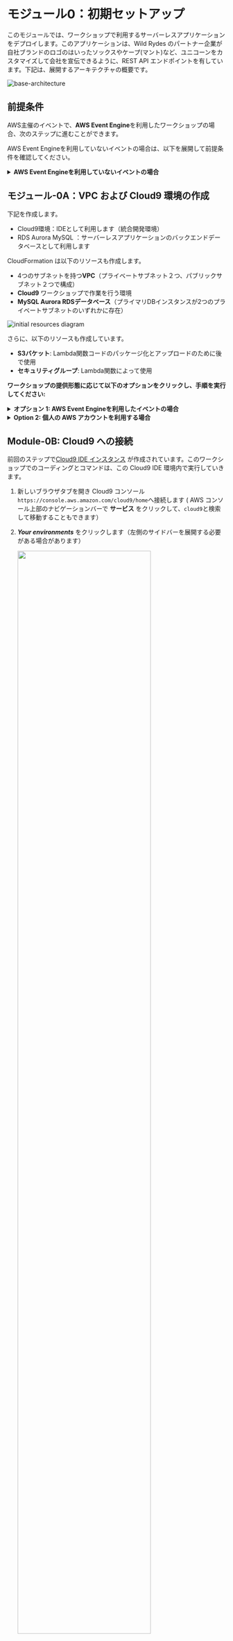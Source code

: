 # モジュール0：初期セットアップ

このモジュールでは、ワークショップで利用するサーバーレスアプリケーションをデプロイします。このアプリケーションは、Wild Rydes のパートナー企業が自社ブランドのロゴのはいったソックスやケープ(マント)など、ユニコーンをカスタマイズして会社を宣伝できるように、REST API エンドポイントを有しています。下記は、展開するアーキテクチャの概要です。 

![base-architecture](images/00-base-architecture.png)


## 前提条件

AWS主催のイベントで、**AWS Event Engine**を利用したワークショップの場合、次のステップに進むことができます。

AWS Event Engineを利用していないイベントの場合は、以下を展開して前提条件を確認してください。 

<details>
<summary><strong> AWS Event Engineを利用していないイベントの場合 </strong></summary><p>


### AWS アカウント
このワークショップでは、Cloud9、Cognito、API Gateway、Lambda、RDS、WAF、Secrets Manager、IAM ポリシー、IAMロールを利用します。このAWSリソースを作成、管理するためAWSアカウントとアクセス権が必要です。

このワークショップの手順は、一度に1人の参加者のみが特定のAWSアカウントを使用していることを前提としています。別の参加者とアカウントを共有しようとすると、特定のリソースで名前の競合が発生する場合があります。個別のリージョンを使用することでこの問題を回避できますが、この作業を行うための手順は記載されていません。 

本番用のAWS環境、アカウントを使用しないでください。代わりに、必要なサービスへの**フルアクセス**できる権限をもった**検証アカウント**を使用することをお勧めします。 


### リージョンの選択
このワークショップは全体を通して１つのリージョンを使用します。このワークショップは、北米の2つのリージョンとヨーロッパの1つのリージョンをサポートしています。以下の起動スタックリンクから1つのリージョンを選択し、以後そのリージョンを使用し続けてください。

</details>

## モジュール-0A：VPC および Cloud9 環境の作成

下記を作成します。

* Cloud9環境：IDEとして利用します（統合開発環境）
* RDS Aurora MySQL ：サーバーレスアプリケーションのバックエンドデータベースとして利用します

CloudFormation は以下のリソースも作成します。 

* 4つのサブネットを持つ**VPC**（プライベートサブネット２つ、パブリックサブネット２つで構成）
* **Cloud9** ワークショップで作業を行う環境
* **MySQL Aurora RDSデータベース**（プライマリDBインスタンスが2つのプライベートサブネットのいずれかに存在）

![initial resources diagram](images/0C-diagram-with-aurora.png)


さらに、以下のリソースも作成しています。

* **S3バケット**: Lambda関数コードのパッケージ化とアップロードのために後で使用
* **セキュリティグループ**: Lambda関数によって使用



**ワークショップの提供形態に応じて以下のオプションをクリックし、手順を実行してください:**

<details>
<summary><strong> オプション 1: AWS Event Engineを利用したイベントの場合 </strong></summary><p>
If you are using AWS Event Engine, an AWS CloudFormation stack should be automatically created for you.

1. [https://dashboard.eventengine.run](https://dashboard.eventengine.run)に移動します。

1. 次の画面で、イベント主催者から受け取ったハッシュコードを入力し、**Proceed** をクリックします。

   ![event-engine-login](images/00-event-engine-login.png)

1. **AWS Console** をクリックします。

   ![](images/00-event-engine-console-login.png)

1. **Open AWS Console** をクリックします。または、**Copy Login Link** をクリックし **Chrome** か **Firefox**でこのリンクを開いてください。
   
    ![](images/00-event-engine-console-login-2.png)
    
1. CloudFormation のコンソールへ移動します。**サービス** をクリックし `CloudFormation` を入力しクリックしてください。

1. ２つのスタックが作成されていることを確認します。
   * **メインスタック**：`mod-3269ecbd5edf43ac` のような名前です。主なリソースが含まれます。
   * ネストスタック：`aws-cloud9-Secure-Serverless-Cloud9-<alphanumeric-letters>`のような名前です。作業用の Cloud9 環境が含まれます。
   
1. **メインスタック** (`mod-`から始まるスタック)を選択し、**Outputs** タブをクリックします。このページをワークショップ中開いておいて、参照できるようにしておいてください。

    ![](images/00-ee-cloudformation.png)
    

</details>

<details>
<summary><strong> Option 2: 個人の AWS アカウントを利用する場合</strong></summary><p>
個人の AWS アカウントを利用する場合、CloudFormation テンプレートを利用しセットアップを行います。

1. いずれかのリージョンを選択して、下記の **Launch Stack** ボタンをクリックしてください。Aurora や Cloud9 などのサービスを作成します。

	&#128161; **リンクをクリックするときは、⌘（mac）またはCtrl（Windows）を押したままにして、新しいタブで開くようにします** &#128161;

	リージョン| リージョンコード | リンク 
	------|------|-------
	EU (アイルランド) | <span style="font-family:'Courier';">eu-west-1</span> | [![Launch setup resource in eu-west-1](images/cfn-launch-stack.png)](https://console.aws.amazon.com/cloudformation/home?region=eu-west-1#/stacks/new?stackName=Secure-Serverless&templateURL=https://s3.amazonaws.com/wildrydes-us-east-1/Security/init-template.yml)
	US West (オレゴン) | <span style="font-family:'Courier';">us-west-2</span> | [![Launch setup resource in us-west-2](images/cfn-launch-stack.png)](https://console.aws.amazon.com/cloudformation/home?region=us-west-2#/stacks/new?stackName=Secure-Serverless&templateURL=https://s3.amazonaws.com/wildrydes-us-east-1/Security/init-template.yml)
	US East (バージニア北部) | <span style="font-family:'Courier';">us-east-1</span> | [![Launch setup resource in us-east-1](images/cfn-launch-stack.png)](https://console.aws.amazon.com/cloudformation/home?region=us-east-1#/stacks/new?stackName=Secure-Serverless&templateURL=https://s3.amazonaws.com/wildrydes-us-east-1/Security/init-template.yml)

1. **次へ**をクリックします 

1. **ステップ2：スタックの詳細を指定** ページで下記を入力してクリックします。
	
	* スタックの名前  ***`Secure-Serverless`***
	* データベースのパスワード  ***`Corp123!`***
	
	> 注：別のパスワードも指定できます。ただし、パスワードは８文字以上である必要があります。また、後のmodule-0Dで `src/app/dbUtils.js`ファイルに記載されたパスワードを変更する必要があります。 
	
1.  **ステップ3：スタックオプションの 設定** ページで、そのまま **次へ** をクリックします。

1. 構成を確認し、**スタックの作成** をクリックします。 

1. CloudFormation スタックの作成が完了するのを待っている間に、ラップトップに **PostMan** がインストールされているか確認してください。そうでない場合は、[https](https://www.getpostman.com/):[//www.getpostman.com](https://www.getpostman.com/)からダウンロードしてインストールします。後で使用します。 

1. スタックの作成には数分かかります。画面左上の[ **スタック** ]を選択して、スタック一覧ページに移動し、スタックが *CREATE_COMPLETE* のステータスが表示されるまで待ちます。更新アイコンを定期的にクリックして、進捗状況を確認してください。 

	> 注：CloudFormation はネストされたスタックをデプロイして、Cloud9 リソースを起動します。「aws-cloud9-Secure-Serverless-」というプレフィックスが付いたテンプレートは無視しても問題ありません。 

1. CloudFormation の作成が完了したら、**Secure-Serverless** スタックの **出力** タブに移動し、**AuroraEndpoint** をテキストエディターにコピーします。次のステップで Aurora データベースに接続するために利用します。（このページをワークショップ中開いておいて、参照できるようにしておいてください）

	![cloudformation output](images/0a-cloudformation-output-with-aurora-endpoint.png)

</details>


## Module-0B: Cloud9 への接続

前回のステップで[Cloud9 IDE インスタンス](https://aws.amazon.com/cloud9/) が作成されています。このワークショップでのコーディングとコマンドは、この Cloud9 IDE 環境内で実行していきます。

1. 新しいブラウザタブを開き Cloud9 コンソール `https://console.aws.amazon.com/cloud9/home`へ接続します ( AWS コンソール上部のナビゲーションバーで **サービス** をクリックして、`cloud9`と検索して移動することもできます） 

1. ***Your environments*** をクリックします（左側のサイドバーを展開する必要がある場合があります） 

	<img src="images/0B-cloud9-environments.png" width="80%" />

1. *Secure-Serverless-Cloud9* 環境の ***Open IDE***  をクリックします
	（Cloud9 環境が表示されない場合は、展開したリージョンにいるか確認ください） 
	
![Cloud9 Open IDE](images/0C-open-ide.png)
	
	Cloud9 を開けない場合は、以下を使用していることを確認してください。 
	
	* **Chrome** または **Firefox** のブラウザ
* サードパーティの Cookie が有効になっていることを確認　[**シューティングガイド**](https://docs.aws.amazon.com/cloud9/latest/user-guide/troubleshooting.html#troubleshooting-env-loading)
	
1. 次のように、統合開発環境（IDE）環境が表示されます。AWS Cloud9 は、ブラウザのみでコードを記述、実行、デバッグできるクラウドベースの IDE です。また、ターミナルウィンドウでシェルコマンドも実行できます。 

	![](images/0B-cloud9-start.png)

	 

1. このワークショップのコンテンツを取得します。Cloud9 ターミナルウィンドウ（画面下部）で、次のコマンドを実行して、このリポジトリのクローンを作成します。

	`git clone https://github.com/aws-samples/aws-serverless-security-workshop.git`

    ※ターミナルウィンドウの画面を広くすると、より効率的に作業ができます。
   
   ![](images/0B-clone-repo.png)

:bulb:**Tip:**  このワークショップを通して、 AWS Cloud9 IDE を開いたままにしてください。多くの作業で使用します。

1.  Cloud9 で新しいファイルを作成します。

    ![](images/0B-create-scratch.png)

1.  別に開いてある CloudFormation コンソールの画面から、**出力**の下に表示されたリソースID をコピーアンドペーストします。  `scratch.txt` として保存してください。

    ![](images/0B-copy-past-scratch.png)
    

## Module-0C: データベースの準備

いくつかのテーブルを作成し、Aurora データベースに初期値を追加していきます。Aurora データベースはModule-0A でプライベートサブネットで起動されているため、データベースはインターネットから直接接続できないようになっています。

Cloud9 インスタンスとAuroraデータベースは同じ VPC にあるため、Cloud9 インスタンスからデータベースを管理できます（データベースのセキュリティグループは、接続を許可するように構成されています）。 

データベースの準備：

1. Cloud9 のターミナルウィンドウで、リポジトリのフォルダーに移動します 。

 	```
 	cd aws-serverless-security-workshop/
 	```

    ![](images/0C-cloud9-cd.png)

1. 次のコマンドを使用してクラスターに接続します。**エンドポイントの情報をコピーしたものに置き換えます**。

	`mysql -h <YOUR-AURORA-SERVERLESS-ENDPOINT> -u admin -p`

	パスワードを求められるので *`Corp123!`* （もしくは個別に指定したもの）を入力します

1. mysql コマンドプロンプトで (`mysql> `)、次のコマンドを入力します。 

	`source src/init/db/queries.sql`
	
	次のような出力が表示されるはずです。 
	
	``` bash
	mysql> source src/init/db/queries.sql
	Query OK, 1 row affected (0.01 sec)
	
	Database changed
	Query OK, 0 rows affected (0.02 sec)
	
	Query OK, 0 rows affected (0.02 sec)
	
	Query OK, 0 rows affected (0.02 sec)
	
	Query OK, 0 rows affected (0.02 sec)
	
	Query OK, 0 rows affected (0.02 sec)
	
	Query OK, 0 rows affected (0.03 sec)
	
	Query OK, 1 row affected, 1 warning (0.00 sec)
	
	Query OK, 2 rows affected (0.01 sec)
	Records: 2  Duplicates: 0  Warnings: 0
	
	Query OK, 8 rows affected (0.01 sec)
	Records: 8  Duplicates: 0  Warnings: 0
	
	Query OK, 7 rows affected (0.00 sec)
	Records: 7  Duplicates: 0  Warnings: 0
	
	Query OK, 4 rows affected (0.00 sec)
	Records: 4  Duplicates: 0  Warnings: 0
		
	mysql> 
	```

1. 次の SQL クエリを実行して、テーブルの内容を調べます。
	
	```sql 
	SHOW tables;
	```

	 テーブルの内容が表示されます 。

	```sql 
	mysql> SHOW tables;
	+---------------------------------+
	| Tables_in_unicorn_customization |
	+---------------------------------+
	| Capes                           |
	| Companies                       |
	| Custom_Unicorns                 |
	| Glasses                         |
	| Horns                           |
	| Socks                           |
	+---------------------------------+
	6 rows in set (0.00 sec)
	```

	  次の SQL クエリを実行して、Capes テーブルの内容を調べます。
	
	```sql 
	SELECT * FROM Capes;
	```

	  テーブルの内容が表示されます 。
	
	```sql
	mysql> SELECT * FROM Capes;
	+----+--------------------+-------+
	| ID | NAME               | PRICE |
	+----+--------------------+-------+
	|  1 | White              |  0.00 |
	|  2 | Rainbow            |  2.00 |
	|  3 | Branded on White   |  3.00 |
	|  4 | Branded on Rainbow |  4.00 |
	+----+--------------------+-------+
	4 rows in set (0.00 sec)
	```

1. 内容の確認が終わったら、 `exit` コマンドを使用して mysql 接続を切断します。

## Module-0D: サーバーレスアプリケーションのコード確認

Lambda 関数のコードは `aws-serverless-security-workshop/src/app`にあります。このフォルダーに移動し、まず次のコマンドでノードの依存関係をインストールしてきます。 
	
```sh
$ cd ~/environment/aws-serverless-security-workshop/src/app
$ npm install
```

> 注: もし下記の警告が表示されても無視してください。この部分は [**module 7**](../07-dependency-vulnerability/README.md) で扱います :)
> 
> <img src="images/0D-vulnerability.png" width="65%"/>

この`src/app` フォルダーにはいくつかのファイルがあります。
- **unicornParts.js**: ユニコーンカスタマイズオプションを一覧表示する Lambda 関数のメインファイル
- **customizeUnicorn.js**: ユニコーンカスタマイズ構成の作成/記述/削除を処理する Lambda 関数のメインファイル
- **dbUtils.js**: このファイルには、アプリケーションのすべてのデータベース/クエリロジックが含まれています。また、すべての接続情報が平文で書かれています（！） 


Cloud9 のサイドバーでこれらのファイルを探して、コードを確認してください。

![](images/0D-review-code.png)



さらに、フォルダーには下記のファイルもあります。今はこれらを厳密に確認する必要はありません。 

- **httpUtils.js**:  アプリケーションからの http 応答ロジックが含まれています 
- **managePartners.js**: 新しいパートナー企業を登録するためのロジックを処理する Lambda 関数のメインファイル。これについてはモジュール1で詳しく説明します 。
- **package.json**: Nodejs プロジェクトマニフェストのファイル（コードの依存関係のリストを含む）

コードに加えて、Lambda 関数と REST API の構成は`template.yaml` に **AWS SAM**（Serverless Application Model）テンプレートとして記述されています。 

[AWS SAM](https://github.com/awslabs/serverless-application-model) を利用すると、簡潔な構文でサーバーレスアプリケーションを定義できます。`template.yaml`では３つの Lambda 関数が定義されており、Swagger テンプレートで定義された REST API にマッピングされていることがわかります。

<table>
  <tr>
    <th>Lambda 関数</th>
    <th>Main handler code</th>
    <th>API リソース</th>
    <th>HTTP メソッド</th>
    <th>説明</th>
  </tr>
  <tr>
    <td rowspan="4">UnicornPartsFunction</td>
    <td rowspan="4">unicornParts.js</td>
    <td>/horns</td>
    <td>GET</td>
    <td>horn(角)のカスタマイズオプションの一覧</td>
  </tr>
  <tr>
    <td>/glasses</td>
    <td>GET</td>
    <td>glasses(メガネ)のカスタマイズオプションの一覧</td>
  </tr>
  <tr>
    <td>/socks</td>
    <td>GET</td>
    <td>socks(ソックス)のカスタマイズオプションの一覧</td>
  </tr>
  <tr>
    <td>/capes</td>
    <td>GET</td>
    <td>capes(マント)のカスタマイズオプションと一覧</td>
  </tr>
  <tr>
    <td rowspan="4">CustomizeUnicornFunction</td>
    <td rowspan="4">customizeUnicorn.js</td>
    <td>/customizations</td>
    <td>POST</td>
    <td>ユニコーンのカスタマイズの作成</td>
  </tr>
  <tr>
    <td>/customizations</td>
    <td>GET</td>
    <td>ユニコーンのカスタマイズの一覧</td>
  </tr>
  <tr>
    <td>/customizations/{id}</td>
    <td>GET</td>
    <td>ユニコーンのカスタマイズの詳細</td>
  </tr>
  <tr>
    <td>/customizations/{id}</td>
    <td>DELETE</td>
    <td>ユニコーンのカスタマイズの削除</td>
  </tr>
  <tr>
    <td>ManagePartnerFunction</td>
    <td>managePartners.js</td>
    <td>/partners</td>
    <td>POST</td>
    <td>パートナー企業の新規登録</td>
  </tr
</table>

## Module-0E: SAM Local によるアプリケーションのローカル実行

1. コードを確認した後、 **src/app/dbUtils.js** の *host* 情報を Aurora エンドポイントに置き換えて保存します（Macの場合は⌘+ s、Windowsの場合はCtrl + s、またはファイル->保存） 
   
   <img src="images/0D-db-endpoint-in-code.png" width="70%" />

   :bulb: ファイル変更後に保存を行っていない場合、ファイル名の右側に灰色のマークが表示されます。
   
   <img src="images/0E-unsaved.png" width="50%" />
   
   SAM Local を使用してローカルで API をテストしていきます。

1. **右のパネル** にある **AWS Resource** をクリック

	<img src="images/0D-aws-resource-bar.png" width="80%" />

1. *Local Functions (1)*という名前のフォルダーツリーが表示されます。

1. `src` フォルダーの下にある **UnicornPartsFunction** を選択します 

1. 上部パネルのドロップダウンをクリックし、**Run APIGateway Local** を選択します 

	<img src="images/0D-run-apigateway-local.png" width="40%" />

1. 次に、再生アイコンをクリックします。API をローカルでテストするための新しいパネルが表示されます

1. 表示されたパネルの **Path** パラメータに`/socks`と表示されているはずです。（表示のない場合は、ユニコーンの部品（例えば`/socks`、`/glasses`、`/capes`、`/horns`など）を選択してしてください。）そして**Run **をクリックします

	> API を初めてローカルでテストする場合、Docker がイメージを pull してセットアップするために最大1〜2分かかります。

	レスポンスとして `200 OK` を取得できるはずです。
	
	スクリーンショットの例:
	
	![Local Queries](images/0E-sam-local-result.png)
	
	

これは、アプリケーションが Cloud9 環境内（ローカル）で正常に実行できたことを示しています。これで、サーバーレスアプリケーションをデプロイする準備が整いました！

## Module-0F: アプリケーションのデプロイとテスト

1. CloudFormation スタックが作成した S3 バケットの名前を確認します。

	* scratch.txtから、**DeploymentS3Bucket**を探します。
	
	  ![CloudFormation output](images/0F-copy-bucket.png)
	
	* 見つからない場合は、Cloudformation コンソールの**出力**タブから**DeploymentS3Bucket** を探します。 

	  ![CloudFormation output](images/0D-cloudformation-output-w-bucket-highlight.png)

1. ターミナルで、bash 変数を設定します ( REGION 変数と BUCKET 変数を設定)

	```
	REGION=`ec2-metadata -z | awk '{print $2}' | sed 's/[a-z]$//'`
	BUCKET=<DeploymentS3Bucketの値を入力>
	```
	
1. `src` フォルダー内にいることを確認します

	```
	cd ~/environment/aws-serverless-security-workshop/src
	```

1. 以下を実行して Lambda コードをパッケージ化し、S3 にアップロードし、コードをホストする S3 パスを参照するように CloudFormation テンプレートを更新します

	```
	aws cloudformation package --template-file template.yaml --s3-bucket $BUCKET --output-template packaged.yaml
	```

1. 次のコマンドを使用してサーバーレス API をデプロイします。このテンプレートは、CloudFormation スタック (`Secure-Serverless`) からサブネット ID などの出力を参照していることに注意してください

	```
	aws cloudformation deploy --template-file packaged.yaml --stack-name CustomizeUnicorns --region $REGION --capabilities CAPABILITY_IAM --parameter-overrides InitResourceStack=Secure-Serverless
	```

1. スタックが正常にデプロイされるまで待ちます

	```
	Waiting for changeset to be created..
	Waiting for stack create/update to complete
	Successfully created/updated stack - CustomizeUnicorns
	```

1. CloudFormation スタックの出力から、デプロイしたサーバーレス API のベースエンドポイントを確認できます。

	コマンドラインから下記を入力して確認できます。

	```
	aws cloudformation describe-stacks --region $REGION --stack-name CustomizeUnicorns --query "Stacks[0].Outputs[0].OutputValue" --output text
	```

	出力例:
	```
$ aws cloudformation describe-stacks --region $REGION --stack-name CustomizeUnicorns --query "Stacks[0].Outputs[0].OutputValue" --output text
https://rs86gmk5bf.execute-api.us-west-2.amazonaws.com/dev/
	```

	 または [CloudFormation コンソール](https://console.aws.amazon.com/cloudformation/home)で、`CustomizeUnicorns` スタックの **出力** タブでも確認できます。

1. ブラウザ（または `curl`) で次の API をテストします。先ほど確認した API ベースエンドポイントに API パス(例： `/socks`) を追加することを忘れないでください 

	<table>
	  <tr>
	    <th>API</th>
	    <th>HTTP メソッド</th> 
	    <th>パス</th> 
	  </tr>
	  <tr>
	    <td> horn(角) のカスタマイズオプションと価格の一覧</td>
	    <td>GET</td> 
	    <td>/horns</td>
	  </tr>
	  <tr>
	    <td> glasses(メガネ) のカスタマイズオプションと価格の一覧  </td>
	    <td>GET </td> 
	    <td>/glasses</td>
	  </tr>
	  <tr>
	    <td> capes(マント) のカスタマイズオプションと価格の一覧 </td>
	    <td>GET</td> 
	    <td>/capes </td>
	  </tr>
	  <tr>
	    <td> socks(ソックス) のカスタマイズオプションと価格の一覧 </td>
	    <td> GET </td> 
	    <td>/socks </td>
	  </tr>
	</table>
	
	出力例:
	
	![test api in browser](images/0E-test-browser.png)

	
## Module-0G: Postman のセットアップと API テスト


最後に、[**Postman**](https://www.getpostman.com/) を使用して API リクエストをテストします。

1. パソコンに Postman をインストールしていない場合は、[https://www.getpostman.com/](https://www.getpostman.com/)からダウンロードしてインストールしてください 

1. 各 API をテストできる Postman コレクションをインポートします。 

	* postman の **Import** ボタンをクリックします。
	* 次に、 **Import from Link** から以下のリンクを指定します。

		`https://raw.githubusercontent.com/aws-samples/aws-serverless-security-workshop/master/src/test-events/Customize_Unicorns.postman_collection.json`
	* 次に、 **Import from Link** から以下のリンクを指定します。
	
		<img src="images/0F-import-postman.png" width="50%" />
	
1. 画面左側に、`Customize_Unicorns` というコレクションが表示されます。

	<img src="images/0F-postman-after-import.png" width="60%" />

1. postman の環境を作成し、`base_url` 変数を設定します。
	1. 画面右上の &#9881; アイコンから (“Manage Environments”) をクリックします

	   <img src="images/0F-postman-manage-env.png" width="90%" />
	
	1. **Add** ボタンをクリックして新しい環境を作成します。
	1. 環境名 `dev` を入力します
	1. `base_url` 変数を追加し、 先程作成した API ベースエンドポイントを値として入力します。

	   &#9888; **値の最後に `/`をつけないように注意してください！**  &#9888;

	   スクリーンショットの例

	   <img src="images/0F-postman-environment.png" width="70%" />
	
	> Postmanの環境と変数の詳細は[managing environments](https://www.getpostman.com/docs/v6/postman/environments_and_globals/manage_environments) で確認できます
	
1. **Add** をクリックして `dev` 環境を作成したのち 、**X** をクリックして Manage Environments を終了します。

1. 画面右上のドロップダウンメニューから`dev` を選択します。

	<img src="images/0F-select-dev-env.png" width="90%" />

1. Postman を使ってAPIをテストする用意ができました。画面左のサイドバーから`Customize_Unicorns` コレクションをクリックし、 `List customization options` フォルダを開きます。 フォルダの中の API を1つ選択し、**Send** ボタンをクリックしてリクエストを送信し、結果を確認します。

	![Postman Get request](images/0F-postman-test-get.png)


## 次のステップ
デプロイしたサーバーレスアプリケーションの保護を開始します。ワークショップの [トップページ](../../README.md) に戻り、次のモジュールを選択してください。

